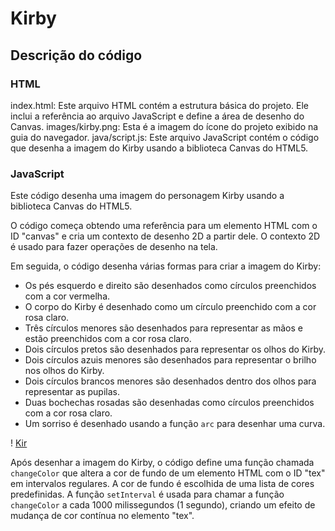 # Kirby

## Descrição do código

### HTML 

index.html: Este arquivo HTML contém a estrutura básica do projeto. Ele inclui a referência ao arquivo JavaScript e define a área de desenho do Canvas.
images/kirby.png: Esta é a imagem do ícone do projeto exibido na guia do navegador.
java/script.js: Este arquivo JavaScript contém o código que desenha a imagem do Kirby usando a biblioteca Canvas do HTML5.

### JavaScript

Este código desenha uma imagem do personagem Kirby usando a biblioteca Canvas do HTML5. 

O código começa obtendo uma referência para um elemento HTML com o ID "canvas" e cria um contexto de desenho 2D a partir dele. O contexto 2D é usado para fazer operações de desenho na tela.

Em seguida, o código desenha várias formas para criar a imagem do Kirby:

- Os pés esquerdo e direito são desenhados como círculos preenchidos com a cor vermelha.
- O corpo do Kirby é desenhado como um círculo preenchido com a cor rosa claro.
- Três círculos menores são desenhados para representar as mãos e estão preenchidos com a cor rosa claro.
- Dois círculos pretos são desenhados para representar os olhos do Kirby.
- Dois círculos azuis menores são desenhados para representar o brilho nos olhos do Kirby.
- Dois círculos brancos menores são desenhados dentro dos olhos para representar as pupilas.
- Duas bochechas rosadas são desenhadas como círculos preenchidos com a cor rosa claro.
- Um sorriso é desenhado usando a função `arc` para desenhar uma curva.

! [Kir](images/Kirby.png)

Após desenhar a imagem do Kirby, o código define uma função chamada `changeColor` que altera a cor de fundo de um elemento HTML com o ID "tex" em intervalos regulares. A cor de fundo é escolhida de uma lista de cores predefinidas. A função `setInterval` é usada para chamar a função `changeColor` a cada 1000 milissegundos (1 segundo), criando um efeito de mudança de cor contínua no elemento "tex".



